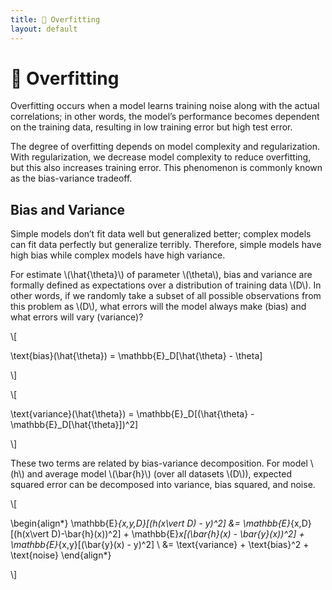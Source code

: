 ```yaml
---
title: 👕 Overfitting
layout: default
---
```


# 👕 Overfitting

Overfitting occurs when a model learns training noise along with the actual correlations; in other words, the model’s performance becomes dependent on the training data, resulting in low training error but high test error.

The degree of overfitting depends on model complexity and regularization. With regularization, we decrease model complexity to reduce overfitting, but this also increases training error. This phenomenon is commonly known as the bias-variance tradeoff.

## Bias and Variance
Simple models don’t fit data well but generalized better; complex models can fit data perfectly but generalize terribly. Therefore, simple models have high bias while complex models have high variance.

For estimate \\(\hat{\theta}\\) of parameter \\(\theta\\), bias and variance are formally defined as expectations over a distribution of training data \\(D\\). In other words, if we randomly take a subset of all possible observations from this problem as \\(D\\), what errors will the model always make (bias) and what errors will vary (variance)?

\\[

 \text{bias}(\hat{\theta}) = \mathbb{E}_D[\hat{\theta} - \theta] 

\\]

\\[

 \text{variance}(\hat{\theta}) = \mathbb{E}_D[(\hat{\theta} - \mathbb{E}_D[\hat{\theta}])^2] 

\\]

These two terms are related by bias-variance decomposition. For model \\(h\\) and average model \\(\bar{h}\\) (over all datasets \\(D\\)), expected squared error can be decomposed into variance, bias squared, and noise.

\\[

 \begin{align*} \mathbb{E}_{x,y,D}[(h(x\vert D) - y)^2] &= \mathbb{E}_{x,D}[(h(x\vert D)-\bar{h}(x))^2] + \mathbb{E}_x[(\bar{h}(x) - \bar{y}(x))^2] + \mathbb{E}_{x,y}[(\bar{y}(x) - y)^2] \\ &=  \text{variance} + \text{bias}^2 + \text{noise} \end{align*}

\\]
